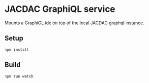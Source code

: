 # JACDAC GraphiQL service

Mounts a GraphiGL ide on top of the local JACDAC graphql instance.

## Setup

```
npm install
```

## Build

```
npm run watch
```